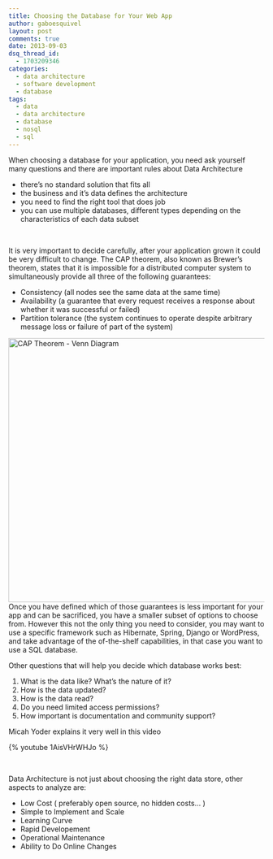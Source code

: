 ```yaml
---
title: Choosing the Database for Your Web App
author: gaboesquivel
layout: post
comments: true
date: 2013-09-03
dsq_thread_id:
  - 1703209346
categories:
  - data architecture
  - software development
  - database
tags:
  - data
  - data architecture
  - database
  - nosql
  - sql
---
```

When choosing a database for your application, you need ask yourself many questions and there are important rules about Data Architecture

*   there&#8217;s no standard solution that fits all
*   the business and it&#8217;s data defines the architecture
*   you need to find the right tool that does job
*   you can use multiple databases, different types depending on the characteristics of each data subset

&nbsp;

It is very important to decide carefully, after your application grown it could be very difficult to change. The CAP theorem, also known as Brewer&#8217;s theorem, states that it is impossible for a distributed computer system to simultaneously provide all three of the following guarantees:

*   Consistency (all nodes see the same data at the same time)
*   Availability (a guarantee that every request receives a response about whether it was successful or failed)
*   Partition tolerance (the system continues to operate despite arbitrary message loss or failure of part of the system)

<div class="center-align-wrapper">
<img  alt="CAP Theorem - Venn Diagram" src="/images/2013/09/cap_venn.png" width="547" height="520" />  
</div>
Once you have defined which of those guarantees is less important for your app and can be sacrificed, you have a smaller subset of options to choose from. However this not the only thing you need to consider, you may want to use a specific framework such as Hibernate, Spring, Django or WordPress, and take advantage of the of-the-shelf capabilities, in that case you want to use a SQL database.
<!--more-->
&nbsp;

Other questions that will help you decide which database works best:

1.  What is the data like? What&#8217;s the nature of it?
2.  How is the data updated?
3.  How is the data read?
4.  Do you need limited access permissions?
5.  How important is documentation and community support?

Micah Yoder explains it very well in this video

{% youtube 1AisVHrWHJo %}

&nbsp;

Data Architecture is not just about choosing the right data store, other aspects to analyze are:

*   Low Cost ( preferably open source, no hidden costs&#8230; )
*   Simple to Implement and Scale
*   Learning Curve
*   Rapid Developement
*   Operational Maintenance
*   Ability to Do Online Changes
